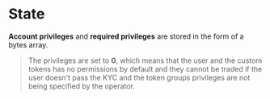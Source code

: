 <!-- order: 2 -->

# State

**Account privileges** and **required privileges** are stored in the form of a bytes array.

> The privileges are set to **0**, which means that the user and the custom tokens has no permissions by default and they cannot be traded if the user doesn't pass the KYC and the token groups privileges are not being specified by the operator.
